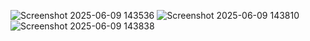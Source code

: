 ![Screenshot 2025-06-09 143536](https://github.com/user-attachments/assets/cb97027b-a929-472f-846a-cbd000049da0)
![Screenshot 2025-06-09 143810](https://github.com/user-attachments/assets/bc6e22fd-f097-449c-b150-a3a05bd7a582)
![Screenshot 2025-06-09 143838](https://github.com/user-attachments/assets/f445aeab-8830-4fe2-9edc-03855c3c0984)
